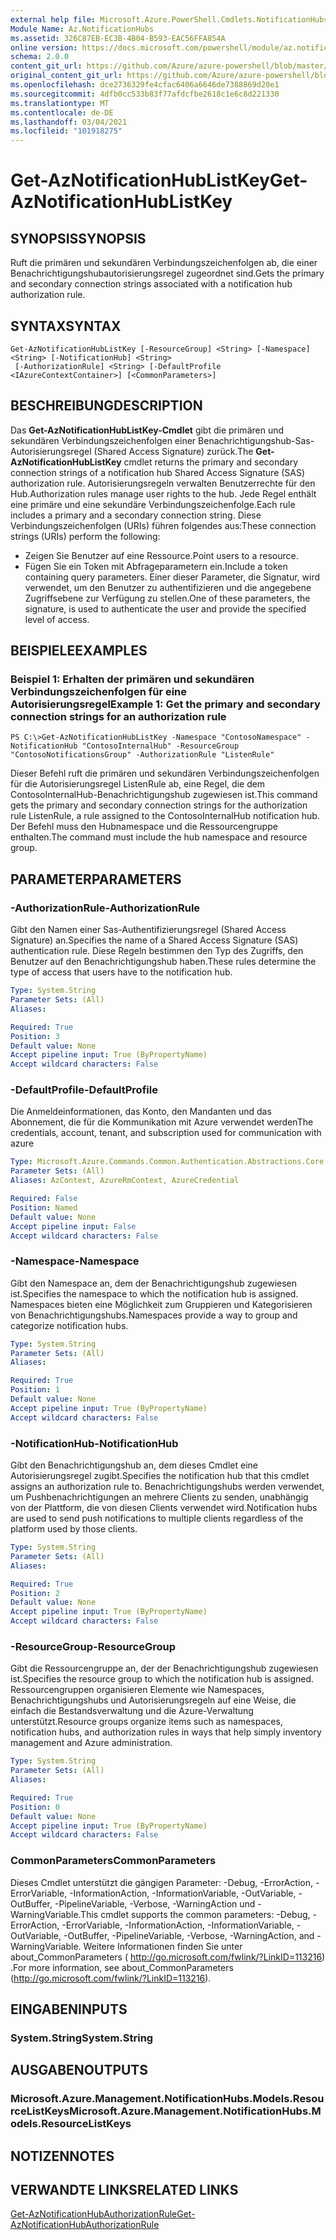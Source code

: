 ```yaml
---
external help file: Microsoft.Azure.PowerShell.Cmdlets.NotificationHubs.dll-Help.xml
Module Name: Az.NotificationHubs
ms.assetid: 326C87EB-EC3B-4B04-B593-EAC56FFA854A
online version: https://docs.microsoft.com/powershell/module/az.notificationhubs/get-aznotificationhublistkey
schema: 2.0.0
content_git_url: https://github.com/Azure/azure-powershell/blob/master/src/NotificationHubs/NotificationHubs/help/Get-AzNotificationHubListKey.md
original_content_git_url: https://github.com/Azure/azure-powershell/blob/master/src/NotificationHubs/NotificationHubs/help/Get-AzNotificationHubListKey.md
ms.openlocfilehash: dce2736329fe4cfac6406a6646de7388869d20e1
ms.sourcegitcommit: 4dfb0cc533b83f77afdcfbe2618c1e6c8d221330
ms.translationtype: MT
ms.contentlocale: de-DE
ms.lasthandoff: 03/04/2021
ms.locfileid: "101918275"
---
```

# <span data-ttu-id="e5935-101">Get-AzNotificationHubListKey</span><span class="sxs-lookup"><span data-stu-id="e5935-101">Get-AzNotificationHubListKey</span></span>

## <span data-ttu-id="e5935-102">SYNOPSIS</span><span class="sxs-lookup"><span data-stu-id="e5935-102">SYNOPSIS</span></span>
<span data-ttu-id="e5935-103">Ruft die primären und sekundären Verbindungszeichenfolgen ab, die einer Benachrichtigungshubautorisierungsregel zugeordnet sind.</span><span class="sxs-lookup"><span data-stu-id="e5935-103">Gets the primary and secondary connection strings associated with a notification hub authorization rule.</span></span>

## <span data-ttu-id="e5935-104">SYNTAX</span><span class="sxs-lookup"><span data-stu-id="e5935-104">SYNTAX</span></span>

```
Get-AzNotificationHubListKey [-ResourceGroup] <String> [-Namespace] <String> [-NotificationHub] <String>
 [-AuthorizationRule] <String> [-DefaultProfile <IAzureContextContainer>] [<CommonParameters>]
```

## <span data-ttu-id="e5935-105">BESCHREIBUNG</span><span class="sxs-lookup"><span data-stu-id="e5935-105">DESCRIPTION</span></span>
<span data-ttu-id="e5935-106">Das **Get-AzNotificationHubListKey-Cmdlet** gibt die primären und sekundären Verbindungszeichenfolgen einer Benachrichtigungshub-Sas-Autorisierungsregel (Shared Access Signature) zurück.</span><span class="sxs-lookup"><span data-stu-id="e5935-106">The **Get-AzNotificationHubListKey** cmdlet returns the primary and secondary connection strings of a notification hub Shared Access Signature (SAS) authorization rule.</span></span>
<span data-ttu-id="e5935-107">Autorisierungsregeln verwalten Benutzerrechte für den Hub.</span><span class="sxs-lookup"><span data-stu-id="e5935-107">Authorization rules manage user rights to the hub.</span></span>
<span data-ttu-id="e5935-108">Jede Regel enthält eine primäre und eine sekundäre Verbindungszeichenfolge.</span><span class="sxs-lookup"><span data-stu-id="e5935-108">Each rule includes a primary and a secondary connection string.</span></span>
<span data-ttu-id="e5935-109">Diese Verbindungszeichenfolgen (URIs) führen folgendes aus:</span><span class="sxs-lookup"><span data-stu-id="e5935-109">These connection strings (URIs) perform the following:</span></span>
- <span data-ttu-id="e5935-110">Zeigen Sie Benutzer auf eine Ressource.</span><span class="sxs-lookup"><span data-stu-id="e5935-110">Point users to a resource.</span></span>
- <span data-ttu-id="e5935-111">Fügen Sie ein Token mit Abfrageparametern ein.</span><span class="sxs-lookup"><span data-stu-id="e5935-111">Include a token containing query parameters.</span></span>
<span data-ttu-id="e5935-112">Einer dieser Parameter, die Signatur, wird verwendet, um den Benutzer zu authentifizieren und die angegebene Zugriffsebene zur Verfügung zu stellen.</span><span class="sxs-lookup"><span data-stu-id="e5935-112">One of these parameters, the signature, is used to authenticate the user and provide the specified level of access.</span></span>

## <span data-ttu-id="e5935-113">BEISPIELE</span><span class="sxs-lookup"><span data-stu-id="e5935-113">EXAMPLES</span></span>

### <span data-ttu-id="e5935-114">Beispiel 1: Erhalten der primären und sekundären Verbindungszeichenfolgen für eine Autorisierungsregel</span><span class="sxs-lookup"><span data-stu-id="e5935-114">Example 1: Get the primary and secondary connection strings for an authorization rule</span></span>
```
PS C:\>Get-AzNotificationHubListKey -Namespace "ContosoNamespace" -NotificationHub "ContosoInternalHub" -ResourceGroup "ContosoNotificationsGroup" -AuthorizationRule "ListenRule"
```

<span data-ttu-id="e5935-115">Dieser Befehl ruft die primären und sekundären Verbindungszeichenfolgen für die Autorisierungsregel ListenRule ab, eine Regel, die dem ContosoInternalHub-Benachrichtigungshub zugewiesen ist.</span><span class="sxs-lookup"><span data-stu-id="e5935-115">This command gets the primary and secondary connection strings for the authorization rule ListenRule, a rule assigned to the ContosoInternalHub notification hub.</span></span>
<span data-ttu-id="e5935-116">Der Befehl muss den Hubnamespace und die Ressourcengruppe enthalten.</span><span class="sxs-lookup"><span data-stu-id="e5935-116">The command must include the hub namespace and resource group.</span></span>

## <span data-ttu-id="e5935-117">PARAMETER</span><span class="sxs-lookup"><span data-stu-id="e5935-117">PARAMETERS</span></span>

### <span data-ttu-id="e5935-118">-AuthorizationRule</span><span class="sxs-lookup"><span data-stu-id="e5935-118">-AuthorizationRule</span></span>
<span data-ttu-id="e5935-119">Gibt den Namen einer Sas-Authentifizierungsregel (Shared Access Signature) an.</span><span class="sxs-lookup"><span data-stu-id="e5935-119">Specifies the name of a Shared Access Signature (SAS) authentication rule.</span></span>
<span data-ttu-id="e5935-120">Diese Regeln bestimmen den Typ des Zugriffs, den Benutzer auf den Benachrichtigungshub haben.</span><span class="sxs-lookup"><span data-stu-id="e5935-120">These rules determine the type of access that users have to the notification hub.</span></span>

```yaml
Type: System.String
Parameter Sets: (All)
Aliases:

Required: True
Position: 3
Default value: None
Accept pipeline input: True (ByPropertyName)
Accept wildcard characters: False
```

### <span data-ttu-id="e5935-121">-DefaultProfile</span><span class="sxs-lookup"><span data-stu-id="e5935-121">-DefaultProfile</span></span>
<span data-ttu-id="e5935-122">Die Anmeldeinformationen, das Konto, den Mandanten und das Abonnement, die für die Kommunikation mit Azure verwendet werden</span><span class="sxs-lookup"><span data-stu-id="e5935-122">The credentials, account, tenant, and subscription used for communication with azure</span></span>

```yaml
Type: Microsoft.Azure.Commands.Common.Authentication.Abstractions.Core.IAzureContextContainer
Parameter Sets: (All)
Aliases: AzContext, AzureRmContext, AzureCredential

Required: False
Position: Named
Default value: None
Accept pipeline input: False
Accept wildcard characters: False
```

### <span data-ttu-id="e5935-123">-Namespace</span><span class="sxs-lookup"><span data-stu-id="e5935-123">-Namespace</span></span>
<span data-ttu-id="e5935-124">Gibt den Namespace an, dem der Benachrichtigungshub zugewiesen ist.</span><span class="sxs-lookup"><span data-stu-id="e5935-124">Specifies the namespace to which the notification hub is assigned.</span></span>
<span data-ttu-id="e5935-125">Namespaces bieten eine Möglichkeit zum Gruppieren und Kategorisieren von Benachrichtigungshubs.</span><span class="sxs-lookup"><span data-stu-id="e5935-125">Namespaces provide a way to group and categorize notification hubs.</span></span>

```yaml
Type: System.String
Parameter Sets: (All)
Aliases:

Required: True
Position: 1
Default value: None
Accept pipeline input: True (ByPropertyName)
Accept wildcard characters: False
```

### <span data-ttu-id="e5935-126">-NotificationHub</span><span class="sxs-lookup"><span data-stu-id="e5935-126">-NotificationHub</span></span>
<span data-ttu-id="e5935-127">Gibt den Benachrichtigungshub an, dem dieses Cmdlet eine Autorisierungsregel zugibt.</span><span class="sxs-lookup"><span data-stu-id="e5935-127">Specifies the notification hub that this cmdlet assigns an authorization rule to.</span></span>
<span data-ttu-id="e5935-128">Benachrichtigungshubs werden verwendet, um Pushbenachrichtigungen an mehrere Clients zu senden, unabhängig von der Plattform, die von diesen Clients verwendet wird.</span><span class="sxs-lookup"><span data-stu-id="e5935-128">Notification hubs are used to send push notifications to multiple clients regardless of the platform used by those clients.</span></span>

```yaml
Type: System.String
Parameter Sets: (All)
Aliases:

Required: True
Position: 2
Default value: None
Accept pipeline input: True (ByPropertyName)
Accept wildcard characters: False
```

### <span data-ttu-id="e5935-129">-ResourceGroup</span><span class="sxs-lookup"><span data-stu-id="e5935-129">-ResourceGroup</span></span>
<span data-ttu-id="e5935-130">Gibt die Ressourcengruppe an, der der Benachrichtigungshub zugewiesen ist.</span><span class="sxs-lookup"><span data-stu-id="e5935-130">Specifies the resource group to which the notification hub is assigned.</span></span>
<span data-ttu-id="e5935-131">Ressourcengruppen organisieren Elemente wie Namespaces, Benachrichtigungshubs und Autorisierungsregeln auf eine Weise, die einfach die Bestandsverwaltung und die Azure-Verwaltung unterstützt.</span><span class="sxs-lookup"><span data-stu-id="e5935-131">Resource groups organize items such as namespaces, notification hubs, and authorization rules in ways that help simply inventory management and Azure administration.</span></span>

```yaml
Type: System.String
Parameter Sets: (All)
Aliases:

Required: True
Position: 0
Default value: None
Accept pipeline input: True (ByPropertyName)
Accept wildcard characters: False
```

### <span data-ttu-id="e5935-132">CommonParameters</span><span class="sxs-lookup"><span data-stu-id="e5935-132">CommonParameters</span></span>
<span data-ttu-id="e5935-133">Dieses Cmdlet unterstützt die gängigen Parameter: -Debug, -ErrorAction, -ErrorVariable, -InformationAction, -InformationVariable, -OutVariable, -OutBuffer, -PipelineVariable, -Verbose, -WarningAction und -WarningVariable.</span><span class="sxs-lookup"><span data-stu-id="e5935-133">This cmdlet supports the common parameters: -Debug, -ErrorAction, -ErrorVariable, -InformationAction, -InformationVariable, -OutVariable, -OutBuffer, -PipelineVariable, -Verbose, -WarningAction, and -WarningVariable.</span></span> <span data-ttu-id="e5935-134">Weitere Informationen finden Sie unter about_CommonParameters ( http://go.microsoft.com/fwlink/?LinkID=113216) .</span><span class="sxs-lookup"><span data-stu-id="e5935-134">For more information, see about_CommonParameters (http://go.microsoft.com/fwlink/?LinkID=113216).</span></span>

## <span data-ttu-id="e5935-135">EINGABEN</span><span class="sxs-lookup"><span data-stu-id="e5935-135">INPUTS</span></span>

### <span data-ttu-id="e5935-136">System.String</span><span class="sxs-lookup"><span data-stu-id="e5935-136">System.String</span></span>

## <span data-ttu-id="e5935-137">AUSGABEN</span><span class="sxs-lookup"><span data-stu-id="e5935-137">OUTPUTS</span></span>

### <span data-ttu-id="e5935-138">Microsoft.Azure.Management.NotificationHubs.Models.ResourceListKeys</span><span class="sxs-lookup"><span data-stu-id="e5935-138">Microsoft.Azure.Management.NotificationHubs.Models.ResourceListKeys</span></span>

## <span data-ttu-id="e5935-139">NOTIZEN</span><span class="sxs-lookup"><span data-stu-id="e5935-139">NOTES</span></span>

## <span data-ttu-id="e5935-140">VERWANDTE LINKS</span><span class="sxs-lookup"><span data-stu-id="e5935-140">RELATED LINKS</span></span>

[<span data-ttu-id="e5935-141">Get-AzNotificationHubAuthorizationRule</span><span class="sxs-lookup"><span data-stu-id="e5935-141">Get-AzNotificationHubAuthorizationRule</span></span>](./Get-AzNotificationHubAuthorizationRule.md)


